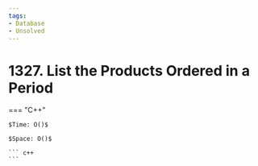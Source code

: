```yaml
---
tags:
- Database
- Unsolved
---
```



# 1327. List the Products Ordered in a Period

=== "C++"

    $Time: O()$

    $Space: O()$

    ``` c++
    ```